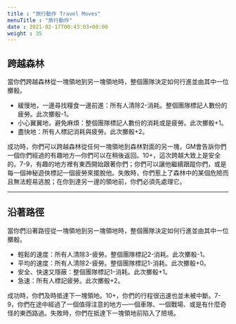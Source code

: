 ```yaml
---
title : "旅行動作 Travel Moves"
menuTitle : "旅行動作"
date : 2021-02-17T00:43:03+08:00
weight : 35
---
```


<div class="Move">

## 跨越森林

當你們跨越森林從一塊領地到另一塊領地時，整個團隊決定如何行進並由其中一位擲骰。
- 緩慢地，一邊尋找糧食一邊前進：所有人清除2-消耗。整個團隊標記人數份的疲勞。此次擲骰-1。
- 小心翼翼地，避免麻煩：整個團隊標記人數份的消耗或是疲勞。此次擲骰+1。
- 盡快地：所有人標記消耗與疲勞。此次擲骰+2。

成功時，你們可以跨越森林從任何一塊領地到森林對面的另一塊，GM會告訴你們一個你們經過的有趣地方—你們可以在稍後返回。10+，這次跨越大致上是安全的。7-9，有趣的地方裡有東西開始跟著你們；你們可以讓他繼續跟蹤你們，或是每一個神秘遊俠標記一個疲勞來擺脫他。失敗時，你們惹上了森林中的某個危險而且無法輕易逃脫；在你到達另一邊的領地前，你們必須先處理它。
</div>

---

<div class="Move">

## 沿著路徑

當你們沿著路徑從一塊領地到另一塊領地時，整個團隊決定如何行進並由其中一位擲骰。
- 輕鬆的速度：所有人清除3-疲勞。整個團隊標記2-消耗。此次擲骰-1。
- 平均的速度：所有人清除2-疲勞。整個團隊標記1-消耗。此次擲骰+0。
- 安全、快速又隱蔽：整個團隊標記1-消耗。此次擲骰+1。
- 急速：所有人標記疲勞。此次擲骰+2。

成功時，你們及時抵達下一塊領地。10+，你們的行程很迅速也並未被中斷。7-9，你們在途中經過了一個值得注意的地方—一個車隊、一個戰場、或是有什麼奇怪的東西路過。失敗時，你們在抵達下一塊領地前陷入了險境。
</div>